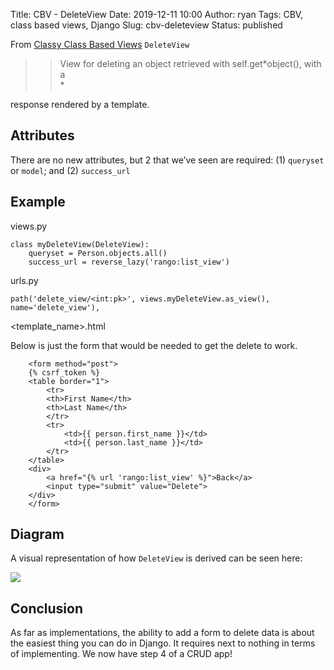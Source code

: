 Title: CBV - DeleteView
Date: 2019-12-11 10:00
Author: ryan
Tags: CBV, class based views, Django
Slug: cbv-deleteview
Status: published

From [Classy Class Based Views](http://ccbv.co.uk/projects/Django/2.2/django.views.generic.edit/DeleteView/) `DeleteView`

> > View for deleting an object retrieved with self.get*object(), with a  
> > *

response rendered by a template.

## Attributes

There are no new attributes, but 2 that we’ve seen are required: (1) `queryset` or `model`; and (2) `success_url`

## Example

views.py

    class myDeleteView(DeleteView):
        queryset = Person.objects.all()
        success_url = reverse_lazy('rango:list_view')

urls.py

    path('delete_view/<int:pk>', views.myDeleteView.as_view(), name='delete_view'),

\<template_name\>.html

Below is just the form that would be needed to get the delete to work.

        <form method="post">
        {% csrf_token %}
        <table border="1">
            <tr>
            <th>First Name</th>
            <th>Last Name</th>
            </tr>
            <tr>
                <td>{{ person.first_name }}</td>
                <td>{{ person.last_name }}</td>
            </tr>
        </table>
        <div>
            <a href="{% url 'rango:list_view' %}">Back</a>
            <input type="submit" value="Delete">
        </div>
        </form>

## Diagram

A visual representation of how `DeleteView` is derived can be seen here:

![](https://yuml.me/diagram/plain;/class/%5BSingleObjectTemplateResponseMixin%7Bbg:white%7D%5D%5E-%5BDeleteView%7Bbg:green%7D%5D,%20%5BTemplateResponseMixin%7Bbg:white%7D%5D%5E-%5BSingleObjectTemplateResponseMixin%7Bbg:white%7D%5D,%20%5BBaseDeleteView%7Bbg:white%7D%5D%5E-%5BDeleteView%7Bbg:green%7D%5D,%20%5BDeletionMixin%7Bbg:white%7D%5D%5E-%5BBaseDeleteView%7Bbg:white%7D%5D,%20%5BBaseDetailView%7Bbg:white%7D%5D%5E-%5BBaseDeleteView%7Bbg:white%7D%5D,%20%5BSingleObjectMixin%7Bbg:white%7D%5D%5E-%5BBaseDetailView%7Bbg:white%7D%5D,%20%5BContextMixin%7Bbg:white%7D%5D%5E-%5BSingleObjectMixin%7Bbg:white%7D%5D,%20%5BView%7Bbg:lightblue%7D%5D%5E-%5BBaseDetailView%7Bbg:white%7D%5D.svg)

## Conclusion

As far as implementations, the ability to add a form to delete data is about the easiest thing you can do in Django. It requires next to nothing in terms of implementing. We now have step 4 of a CRUD app!
